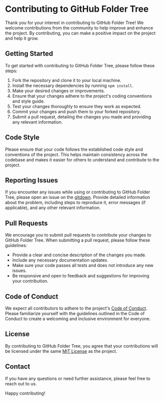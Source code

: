 # Contributing to GitHub Folder Tree

Thank you for your interest in contributing to GitHub Folder Tree! We welcome contributions from the community to help improve and enhance the project. By contributing, you can make a positive impact on the project and help it grow.

## Getting Started

To get started with contributing to GitHub Folder Tree, please follow these steps:

1. Fork the repository and clone it to your local machine.
2. Install the necessary dependencies by running `npm install`.
3. Make your desired changes or improvements.
4. Ensure that your changes adhere to the project's coding conventions and style guide.
5. Test your changes thoroughly to ensure they work as expected.
6. Commit your changes and push them to your forked repository.
7. Submit a pull request, detailing the changes you made and providing any relevant information.

## Code Style

Please ensure that your code follows the established code style and conventions of the project. This helps maintain consistency across the codebase and makes it easier for others to understand and contribute to the project.

## Reporting Issues

If you encounter any issues while using or contributing to GitHub Folder Tree, please open an issue on the [gitdown](https://github.com/mdtanvirahamedshanto/gitdown/issues/new/choose). Provide detailed information about the problem, including steps to reproduce it, error messages (if applicable), and any other relevant information.

## Pull Requests

We encourage you to submit pull requests to contribute your changes to GitHub Folder Tree. When submitting a pull request, please follow these guidelines:

- Provide a clear and concise description of the changes you made.
- Include any necessary documentation updates.
- Make sure your code passes all tests and does not introduce any new issues.
- Be responsive and open to feedback and suggestions for improving your contribution.

## Code of Conduct

We expect all contributors to adhere to the project's [Code of Conduct](CODE_OF_CONDUCT.md). Please familiarize yourself with the guidelines outlined in the Code of Conduct to create a welcoming and inclusive environment for everyone.

## License

By contributing to GitHub Folder Tree, you agree that your contributions will be licensed under the same [MIT License](https://github.com/mdtanvirahamedshanto/gitdown/blob/master/LICENSE) as the project.

## Contact

If you have any questions or need further assistance, please feel free to reach out to us.

Happy contributing!
